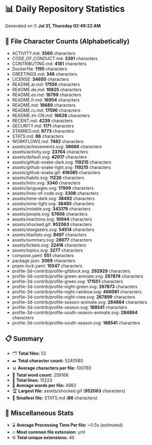 # 📊 Daily Repository Statistics
Generated on ⏰ **Jul 31, Thursday 02:49:22 AM**

## 📂 File Character Counts (Alphabetically)
- ACTIVITY.md: **3560** characters
- CODE_OF_CONDUCT.md: **3391** characters
- CONTRIBUTING.md: **4181** characters
- Dockerfile: **1195** characters
- GREETINGS.md: **346** characters
- LICENSE: **34650** characters
- README.ar.md: **17556** characters
- README.de.md: **16825** characters
- README.es.md: **16799** characters
- README.fr.md: **16954** characters
- README.md: **16689** characters
- README.ru.md: **17596** characters
- README.zh-CN.md: **16628** characters
- RECENT.md: **4239** characters
- SECURITY.md: **1171** characters
- STARRED.md: **9773** characters
- STATS.md: **86** characters
- WORKFLOWS.md: **7482** characters
- assets/achievements.svg: **38666** characters
- assets/activity.svg: **23764** characters
- assets/default.svg: **42017** characters
- assets/github-snake-dark.svg: **119215** characters
- assets/github-snake-light.svg: **119215** characters
- assets/github-snake.gif: **416085** characters
- assets/habits.svg: **11226** characters
- assets/intro.svg: **3340** characters
- assets/languages.svg: **17909** characters
- assets/lines-of-code.svg: **3308** characters
- assets/mine-dark.svg: **38492** characters
- assets/mine-light.svg: **38465** characters
- assets/notable.svg: **343179** characters
- assets/people.svg: **57606** characters
- assets/reactions.svg: **10944** characters
- assets/shocked.gif: **952063** characters
- assets/stargazers.svg: **54514** characters
- assets/starlists.svg: **8497** characters
- assets/summary.svg: **28077** characters
- assets/tickets.svg: **22416** characters
- assets/topics.svg: **3277** characters
- compose.yaml: **551** characters
- package.json: **2069** characters
- pnpm-lock.yaml: **15547** characters
- profile-3d-contrib/profile-gitblock.svg: **292929** characters
- profile-3d-contrib/profile-green-animate.svg: **267874** characters
- profile-3d-contrib/profile-green.svg: **171551** characters
- profile-3d-contrib/profile-night-green.svg: **267873** characters
- profile-3d-contrib/profile-night-rainbow.svg: **466081** characters
- profile-3d-contrib/profile-night-view.svg: **267899** characters
- profile-3d-contrib/profile-season-animate.svg: **284864** characters
- profile-3d-contrib/profile-season.svg: **188541** characters
- profile-3d-contrib/profile-south-season-animate.svg: **284864** characters
- profile-3d-contrib/profile-south-season.svg: **188541** characters

## 📋 Summary
- 🗂️ **Total files:** 52
- ✒️ **Total character count:** 5240580
- 📊 **Average characters per file:** 100780
- 📝 **Total word count:** 259166
- 🧾 **Total lines:** 15223
- 📐 **Average words per file:** 4983
- 🏆 **Largest file:** assets/shocked.gif (**952063** characters)
- 🥉 **Smallest file:** STATS.md (**86** characters)

## 🌟 Miscellaneous Stats
- ⌛ **Average Processing Time Per file:** ~0.5s (estimated)
- 🔥 **Most common file extension:** yml
- 🌐 **Total unique extensions:** 40
